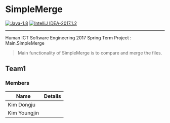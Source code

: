 # SimpleMerge
[![Java-1.8](https://img.shields.io/badge/Java-1.8-brightgreen.svg)]()
[![IntelliJ IDEA-2017.1.2](https://img.shields.io/badge/IntelliJ%20IDEA-2017.1.2-blue.svg)]()
***
Human ICT Software Engineering 2017 Spring Term Project : Main.SimpleMerge
>Main functionality of SimpleMerge is to compare and merge the files. 

## Team1
### Members
| Name | Details |
| --- | --- |
| Kim Dongju |  |
| Kim Youngjin |  |
